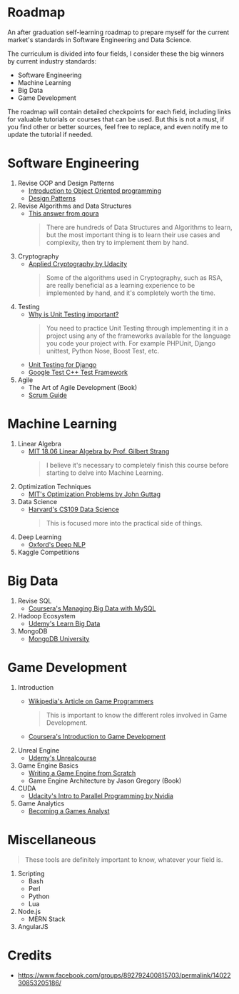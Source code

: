 # Roadmap
An after graduation self-learning roadmap to prepare myself for the current market's standards in Software Engineering and Data Science.

The curriculum is divided into four fields, I consider these the big winners by current industry standards:
- Software Engineering
- Machine Learning
- Big Data
- Game Development

The roadmap will contain detailed checkpoints for each field, including links for valuable tutorials or courses that can be used. But this is not a must, if you find other or better sources, feel free to replace, and even notify me to update the tutorial if needed.

# Software Engineering
1. Revise OOP and Design Patterns
    - [Introduction to Object Oriented programming](http://ee402.eeng.dcu.ie/introduction/chapter-1---introduction-to-object-oriented-programming)
    - [Design Patterns](http://www.oodesign.com/)
2. Revise Algorithms and Data Structures
    - [This answer from qoura](https://www.quora.com/What-basic-data-structures-and-algorithms-should-one-learn-before-starting-competitive-programming)
        > There are hundreds of Data Structures and Algorithms to learn, but the most important thing is to learn their use cases and complexity, then try to implement them by hand.
3. Cryptography
    - [Applied Cryptography by Udacity](https://www.udacity.com/course/applied-cryptography--cs387)
        > Some of the algorithms used in Cryptography, such as RSA, are really beneficial as a learning experience to be implemented by hand, and it's completely worth the time.
4. Testing
    - [Why is Unit Testing important?](https://www.quora.com/What-is-software-unit-testing-and-why-is-it-important)
        > You need to practice Unit Testing through implementing it in a project using any of the frameworks available for the language you code your project with. For example PHPUnit, Django unittest, Python Nose, Boost Test, etc.
    - [Unit Testing for Django](https://docs.djangoproject.com/en/2.0/topics/testing/overview/)
    - [Google Test C++ Test Framework](https://github.com/google/googletest)
5. Agile
    - The Art of Agile Development (Book)
    - [Scrum Guide](http://scrumguides.org/scrum-guide.html)

# Machine Learning
1. Linear Algebra
    - [MIT 18.06 Linear Algebra by Prof. Gilbert Strang](https://www.youtube.com/playlist?list=PLE7DDD91010BC51F8)
        > I believe it's necessary to completely finish this course before starting to delve into Machine Learning.
2. Optimization Techniques
    - [MIT's Optimization Problems by John Guttag](https://www.youtube.com/watch?v=C1lhuz6pZC0)
3. Data Science
    - [Harvard's CS109 Data Science](http://cs109.github.io/2015/pages/videos.html)
        > This is focused more into the practical side of things.
4. Deep Learning
    - [Oxford's Deep NLP](https://github.com/oxford-cs-deepnlp-2017/lectures)
5. Kaggle Competitions

# Big Data
1. Revise SQL
    - [Coursera's Managing Big Data with MySQL](https://www.coursera.org/learn/analytics-mysql)
2. Hadoop Ecosystem
    - [Udemy's Learn Big Data](https://www.udemy.com/learn-big-data-the-hadoop-ecosystem-masterclass/)
3. MongoDB
    - [MongoDB University](https://university.mongodb.com/)
    
# Game Development
1. Introduction
	- [Wikipedia's Article on Game Programmers](https://en.wikipedia.org/wiki/Video_game_programmer)
		> This is important to know the different roles involved in Game Development.

	- [Coursera's Introduction to Game Development](https://www.coursera.org/learn/game-development)
2. Unreal Engine
	- [Udemy's Unrealcourse](https://www.udemy.com/unrealcourse/)
3. Game Engine Basics
	- [Writing a Game Engine from Scratch](http://www.gamasutra.com/blogs/MichaelKissner/20151027/257369/Writing_a_Game_Engine_from_Scratch__Part_1_Messaging.php)
	- Game Engine Architecture by Jason Gregory (Book)
4. CUDA
	- [Udacity's Intro to Parallel Programming by  Nvidia](https://www.udacity.com/course/intro-to-parallel-programming--cs344)
5. Game Analytics
	- [Becoming a Games Analyst](http://www.gameanalytics.com/blog/becoming-games-analyst.html)
    
# Miscellaneous
> These tools are definitely important to know, whatever your field is.
1. Scripting
	- Bash
	- Perl
	- Python
	- Lua
2. Node.js
	- MERN Stack
3. AngularJS

# Credits
- https://www.facebook.com/groups/892792400815703/permalink/1402230853205186/

